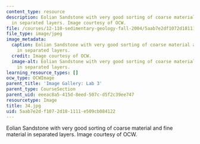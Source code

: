 ```yaml
---
content_type: resource
description: Eolian Sandstone with very good sorting of coarse material and fine material
  in separated layers. Image courtesy of OCW.
file: /courses/12-110-sedimentary-geology-fall-2004/5aab7e2df1072d181111e509cb084122_34.jpg
file_type: image/jpeg
image_metadata:
  caption: Eolian Sandstone with very good sorting of coarse material and fine material
    in separated layers.
  credit: Image courtesy of OCW.
  image-alt: Eolian Sandstone with very good sorting of coarse material and fine material
    in separated layers.
learning_resource_types: []
ocw_type: OCWImage
parent_title: 'Image Gallery: Lab 3'
parent_type: CourseSection
parent_uid: eeeac8a5-415d-8eed-507c-d5f2c39ee747
resourcetype: Image
title: 34.jpg
uid: 5aab7e2d-f107-2d18-1111-e509cb084122
---
```

Eolian Sandstone with very good sorting of coarse material and fine material in separated layers. Image courtesy of OCW.

